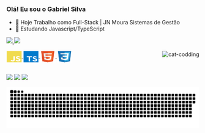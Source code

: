 ### Olá! Eu sou o Gabriel Silva

- 🔭 Hoje Trabalho como Full-Stack | JN Moura Sistemas de Gestão
- 🌱 Estudando Javascript/TypeScript
 <div>
  <a href="https://github.com/gbrGabriel">
  <img height="180em" src="https://github-readme-stats.vercel.app/api?username=gbrGabriel&show_icons=true&theme=dracula&include_all_commits=true&count_private=true"/>
  <img height="180em" src="https://github-readme-stats.vercel.app/api/top-langs/?username=gbrGabriel&layout=compact&langs_count=7&theme=dracula"/>
</div>
  <div style="display: inline_block"><br>
  <img align="center" alt="gbr-Js" height="30" width="40" src="https://raw.githubusercontent.com/devicons/devicon/master/icons/javascript/javascript-plain.svg">
  <img align="center" alt="gbr-Ts" height="30" width="40" src="https://raw.githubusercontent.com/devicons/devicon/master/icons/typescript/typescript-plain.svg">
  <img align="center" alt="gbr-HTML" height="30" width="40" src="https://raw.githubusercontent.com/devicons/devicon/master/icons/html5/html5-original.svg">
  <img align="center" alt="gbr-CSS" height="30" width="40" src="https://raw.githubusercontent.com/devicons/devicon/master/icons/css3/css3-original.svg">
  <img align="right" alt="cat-codding" src="https://media.tenor.com/images/56074b63a3b147fe7ac2ff71d3e9fc26/tenor.gif">
</div>

  ##
  
  <div>
  <a href = "gabrielgbr.contato@gmail.com"><img src="https://img.shields.io/badge/Gmail-D14836?style=for-the-badge&logo=gmail&logoColor=white" target="_blank"></a>
  <a href="https://www.linkedin.com/in/gbrgabriel" target="_blank"><img src="https://img.shields.io/badge/-LinkedIn-%230077B5?style=for-the-badge&logo=linkedin&logoColor=white" target="_blank"></a> 
  <a href = "https://github.com/gbrGabriel"><img src="https://img.shields.io/badge/GitHub-100000?style=for-the-badge&logo=github&logoColor=white" target="_blank"></a>
  </div
    
  ##

  ![Snake animation](https://github.com/gbrGabriel/gbrGabriel/blob/output/github-contribution-grid-snake.svg)
